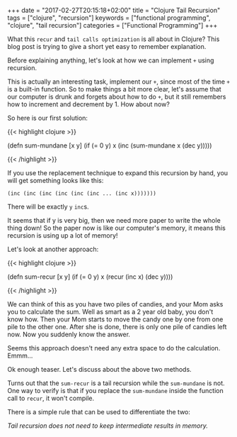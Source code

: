 +++
date = "2017-02-27T20:15:18+02:00"
title = "Clojure Tail Recursion"
tags = ["clojure", "recursion"]
keywords = ["functional programming", "clojure", "tail recursion"]
categories = ["Functional Programming"]
+++

What this `recur` and `tail calls optimization` is all about in Clojure? This blog post is trying to give a short yet easy to remember explanation.

Before explaining anything, let's look at how we can implement `+` using recursion.

This is actually an interesting task, implement our `+`, since most of the time `+` is a built-in function. So to make things a bit more clear, let's assume that our computer is drunk and forgets about how to do `+`, but it still remembers how to increment and decrement by 1. How about now?

So here is our first solution:

{{< highlight clojure >}}

(defn sum-mundane [x y]
  (if (= 0 y)
    x
    (inc (sum-mundane x (dec y)))))
    
{{< /highlight >}}

If you use the replacement technique to expand this recursion by hand, you will get something looks like this:

```
(inc (inc (inc (inc (inc (inc ... (inc x)))))))
```

There will be exactly `y` `inc`s.

It seems that if y is very big, then we need more paper to write the whole thing down! So the paper now is like our computer's memory, it means this recursion is using up a lot of memory!

Let's look at another approach:

{{< highlight clojure >}}

(defn sum-recur [x y]
  (if (= 0 y)
    x
    (recur (inc x) (dec y))))
    
{{< /highlight >}}

We can think of this as you have two piles of candies, and your Mom asks you to calculate the sum. Well as smart as a 2 year old baby, you don't know how. Then your Mom starts to move the candy one by one from one pile to the other one. After she is done, there is only one pile of candies left now. Now you suddenly know the answer.

Seems this approach doesn't need any extra space to do the calculation. Emmm...

Ok enough teaser. Let's discuss about the above two methods.

Turns out that the `sum-recur` is a tail recursion while the `sum-mundane` is not. One way to verify is that if you replace the `sum-mundane` inside the function call to `recur`, it won't compile.

There is a simple rule that can be used to differentiate the two:

*Tail recursion does not need to keep intermediate results in memory.*

